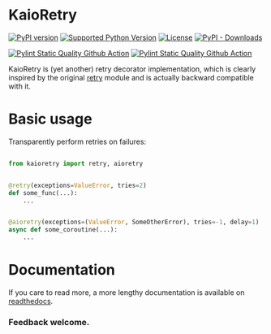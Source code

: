 # KaioRetry

[![PyPI version](https://img.shields.io/pypi/v/kaioretry?logo=pypi&style=plastic)](https://pypi.python.org/pypi/kaioretry/)
[![Supported Python Version](https://img.shields.io/pypi/pyversions/kaioretry?logo=python&style=plastic)](https://pypi.python.org/pypi/kaioretry/)
[![License](https://img.shields.io/pypi/l/kaioretry?color=green&logo=GNU&style=plastic)](https://github.com/Anvil/kaioretry/blob/main/LICENSE)
[![PyPI - Downloads](https://img.shields.io/pypi/dm/kaioretry?color=magenta&style=plastic)](https://pypistats.org/packages/kaioretry)

[![Pylint Static Quality Github Action](https://github.com/Anvil/kaioretry/actions/workflows/pylint.yml/badge.svg)](https://github.com/Anvil/kaioretry/actions/workflows/pylint.yml)
[![Pylint Static Quality Github Action](https://github.com/Anvil/kaioretry/actions/workflows/python-app.yml/badge.svg)](https://github.com/Anvil/kaioretry/actions/workflows/python-app.yml)


KaioRetry is (yet another) retry decorator implementation, which is
clearly inspired by the original
[retry](https://pypi.org/project/retry) module and is actually
backward compatible with it.

# Basic usage

Transparently perform retries on failures:

```python

from kaioretry import retry, aioretry


@retry(exceptions=ValueError, tries=2)
def some_func(...):
    ...


@aioretry(exceptions=(ValueError, SomeOtherError), tries=-1, delay=1)
async def some_coroutine(...):
    ...

```

# Documentation

If you care to read more, a more lengthy documentation is available on
[readthedocs](https://kaioretry.readthedocs.io/en/latest/).


### Feedback welcome.
